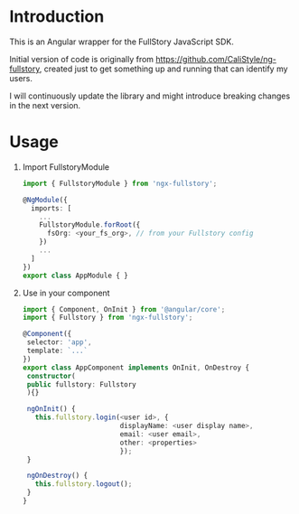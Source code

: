 # Introduction

This is an Angular wrapper for the FullStory JavaScript SDK.

Initial version of code is originally from https://github.com/CaliStyle/ng-fullstory, created just to get something up and running that can identify my users.

I will continuously update the library and might introduce breaking changes in the next version.

# Usage

1. Import FullstoryModule

   ```typescript
   import { FullstoryModule } from 'ngx-fullstory';

   @NgModule({
     imports: [
       ...
       FullstoryModule.forRoot({
         fsOrg: <your_fs_org>, // from your Fullstory config
       })
       ...
     ]
   })
   export class AppModule { }
   ```

2. Use in your component

   ```typescript
   import { Component, OnInit } from '@angular/core';
   import { Fullstory } from 'ngx-fullstory';

   @Component({
    selector: 'app',
    template: `...`
   })
   export class AppComponent implements OnInit, OnDestroy {
    constructor(
    public fullstory: Fullstory
    ){}

    ngOnInit() {
      this.fullstory.login(<user id>, {
                           displayName: <user display name>,
                           email: <user email>,
                           other: <properties>
                           });
    }

    ngOnDestroy() {
      this.fullstory.logout();
    }
   }
   ```
